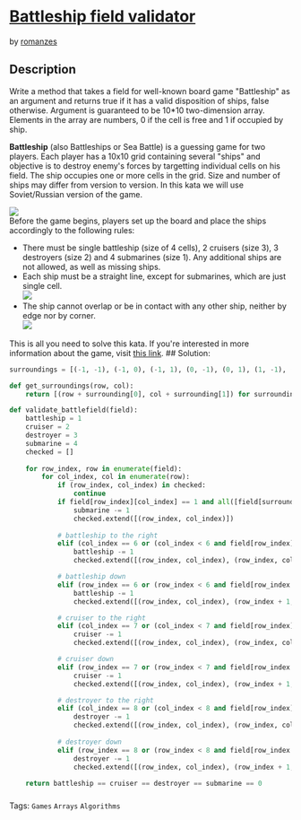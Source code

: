 # [Battleship field validator](https://www.codewars.com/kata/52bb6539a4cf1b12d90005b7)
by [romanzes](https://www.codewars.com/users/romanzes)
## Description
<p>Write a method that takes a field for well-known board game "Battleship" as an argument and returns true if it has a valid disposition of ships, false otherwise. Argument is guaranteed to be 10*10 two-dimension array. Elements in the array are numbers, 0 if the cell is free and 1 if occupied by ship.</p>
<p><b>Battleship</b> (also Battleships or Sea Battle) is a guessing game for two players.
Each player has a 10x10 grid containing several "ships" and objective is to destroy enemy's forces by targetting individual cells on his field. The ship occupies one or more cells in the grid. Size and number of ships may differ from version to version. In this kata we will use Soviet/Russian version of the game.</p>
<img src="http://i.imgur.com/IWxeRBV.png"><br>
Before the game begins, players set up the board and place the ships accordingly to the following rules:<br>
<ul>
<li>There must be single battleship (size of 4 cells), 2 cruisers (size 3), 3 destroyers (size 2) and 4 submarines (size 1). Any additional ships are not allowed, as well as missing ships.</li>
<li>Each ship must be a straight line, except for submarines, which are just single cell.<br>
<img src="http://i.imgur.com/FleBpT9.png"></li>
<li>The ship cannot overlap or be in contact with any other ship, neither by edge nor by corner.<br>
<img src="http://i.imgur.com/MuLvnug.png"></li>
</ul>
This is all you need to solve this kata. If you're interested in more information about the game, visit <a href="http://en.wikipedia.org/wiki/Battleship_(game)">this link</a>.
## Solution:

```python
surroundings = [(-1, -1), (-1, 0), (-1, 1), (0, -1), (0, 1), (1, -1), (1, 0), (1, 1)]

def get_surroundings(row, col):
    return [(row + surrounding[0], col + surrounding[1]) for surrounding in surroundings if (row + surrounding[0] >= 0 and row + surrounding[0] <= 9) and (col + surrounding[1] >= 0 and col + surrounding[1] <= 9)]

def validate_battlefield(field):
    battleship = 1
    cruiser = 2
    destroyer = 3
    submarine = 4
    checked = []
    
    for row_index, row in enumerate(field):
        for col_index, col in enumerate(row):
            if (row_index, col_index) in checked:
                continue
            if field[row_index][col_index] == 1 and all([field[surrounding[0]][surrounding[1]] == 0 for surrounding in get_surroundings(row_index, col_index)]):
                submarine -= 1
                checked.extend([(row_index, col_index)])
            
            # battleship to the right
            elif (col_index == 6 or (col_index < 6 and field[row_index][col_index + 4] == 0)) and all([field[row_index][col_index] == 1, field[row_index][col_index + 1] == 1, field[row_index][col_index + 2] == 1, field[row_index][col_index + 3] == 1]):
                battleship -= 1
                checked.extend([(row_index, col_index), (row_index, col_index + 1), (row_index, col_index + 2), (row_index, col_index + 3)])

            # battleship down
            elif (row_index == 6 or (row_index < 6 and field[row_index + 4][col_index] == 0)) and all([field[row_index][col_index] == 1, field[row_index + 1][col_index] == 1, field[row_index + 2][col_index] == 1, field[row_index + 3][col_index] == 1]):
                battleship -= 1
                checked.extend([(row_index, col_index), (row_index + 1, col_index), (row_index + 2, col_index), (row_index + 3, col_index)])

            # cruiser to the right
            elif (col_index == 7 or (col_index < 7 and field[row_index][col_index + 3] == 0)) and all([field[row_index][col_index] == 1, field[row_index][col_index + 1] == 1, field[row_index][col_index + 2] == 1]):
                cruiser -= 1
                checked.extend([(row_index, col_index), (row_index, col_index + 1), (row_index, col_index + 2)])

            # cruiser down
            elif (row_index == 7 or (row_index < 7 and field[row_index + 3][col_index] == 0)) and all([field[row_index][col_index] == 1, field[row_index + 1][col_index] == 1, field[row_index + 2][col_index] == 1]):
                cruiser -= 1
                checked.extend([(row_index, col_index), (row_index + 1, col_index), (row_index + 2, col_index)])

            # destroyer to the right
            elif (col_index == 8 or (col_index < 8 and field[row_index][col_index + 2] == 0)) and all([field[row_index][col_index] == 1, field[row_index][col_index + 1] == 1]):
                destroyer -= 1
                checked.extend([(row_index, col_index), (row_index, col_index + 1)])
            
            # destroyer down
            elif (row_index == 8 or (row_index < 8 and field[row_index + 2][col_index] == 0)) and all([field[row_index][col_index] == 1, field[row_index + 1][col_index] == 1]):
                destroyer -= 1
                checked.extend([(row_index, col_index), (row_index + 1, col_index)])
            
    return battleship == cruiser == destroyer == submarine == 0
```
###
Tags: `Games` `Arrays` `Algorithms`
<br>
